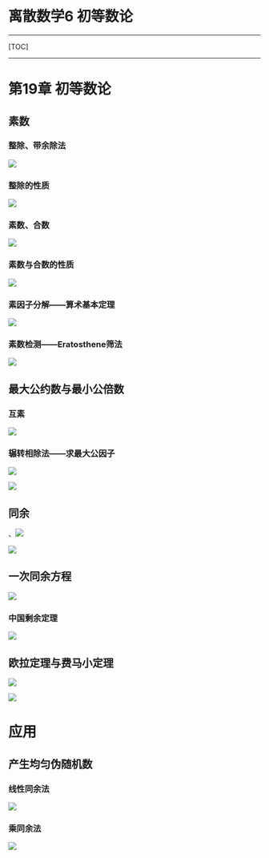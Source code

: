 # 离散数学6 初等数论

------

[TOC]

------



# 第19章 初等数论

## 素数

### 整除、带余除法

![](https://zuti.oss-cn-qingdao.aliyuncs.com/img/20200818101506.png)

### 整除的性质

![](https://zuti.oss-cn-qingdao.aliyuncs.com/img/20200818154437.png)

### 素数、合数

![](https://zuti.oss-cn-qingdao.aliyuncs.com/img/20200818154512.png)

### 素数与合数的性质

![](https://zuti.oss-cn-qingdao.aliyuncs.com/img/20200818154538.png)

### 素因子分解——算术基本定理

![](https://zuti.oss-cn-qingdao.aliyuncs.com/img/20200818154719.png)

### 素数检测——Eratosthene筛法

![](https://zuti.oss-cn-qingdao.aliyuncs.com/img/20200818154817.png)

## 最大公约数与最小公倍数



### 互素

![](https://zuti.oss-cn-qingdao.aliyuncs.com/img/20200818154953.png)

### 辗转相除法——求最大公因子

![](https://zuti.oss-cn-qingdao.aliyuncs.com/img/20200818155211.png)

![](https://zuti.oss-cn-qingdao.aliyuncs.com/img/20200818155217.png)

## 同余

、![](https://zuti.oss-cn-qingdao.aliyuncs.com/img/20200818155337.png)

![](https://zuti.oss-cn-qingdao.aliyuncs.com/img/20200818155344.png)

## 一次同余方程

![](https://zuti.oss-cn-qingdao.aliyuncs.com/img/20200818155453.png)

### 中国剩余定理

![](https://zuti.oss-cn-qingdao.aliyuncs.com/img/20200818155528.png)

## 欧拉定理与费马小定理

![](https://zuti.oss-cn-qingdao.aliyuncs.com/img/20200818155613.png)

![](https://zuti.oss-cn-qingdao.aliyuncs.com/img/20200818155749.png)

# 应用

## 产生均匀伪随机数

### 线性同余法

![](https://zuti.oss-cn-qingdao.aliyuncs.com/img/20200818155851.png)

### 乘同余法

![](https://zuti.oss-cn-qingdao.aliyuncs.com/img/20200818155956.png)

